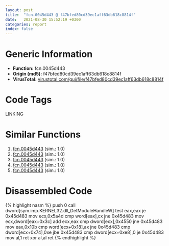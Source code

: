 ```yaml
---
layout: post
title:  "fcn.0045d443 @ f47bfed80cd39ec1aff63db618c8814f"
date:   2021-08-30 15:52:19 +0300
categories: report
index: false
---
```


# Generic Information
- **Function:** fcn.0045d443
- **Origin (md5):** f47bfed80cd39ec1aff63db618c8814f
- **VirusTotal:** [virustotal.com/gui/file/f47bfed80cd39ec1aff63db618c8814f][virustotal_ref]

# Code Tags
<span class="tag" id="LINKING">LINKING</span>


# Similar Functions

1. [fcn.0045d443][similar_1_ref] (sim.: 1.0)
2. [fcn.0045d443][similar_2_ref] (sim.: 1.0)
3. [fcn.0045d443][similar_3_ref] (sim.: 1.0)
4. [fcn.0045d443][similar_4_ref] (sim.: 1.0)
5. [fcn.0045d443][similar_5_ref] (sim.: 1.0)


# Disassembled Code

{% highlight nasm %}
push 0
call dword[sym.imp.KERNEL32.dll_GetModuleHandleW]
test eax,eax
je 0x45d483
mov ecx,0x5a4d
cmp word[eax],cx
jne 0x45d483
mov ecx,dword[eax+0x3c]
add ecx,eax
cmp dword[ecx],0x4550
jne 0x45d483
mov eax,0x10b
cmp word[ecx+0x18],ax
jne 0x45d483
cmp dword[ecx+0x74],0xe
jbe 0x45d483
cmp dword[ecx+0xe8],0
je 0x45d483
mov al,1
ret 
xor al,al
ret 
{% endhighlight %}


[similar_1_ref]: /report/fcn.0045d443@2e2b4d8aa248f9326f7e05a25c5691c2
[similar_2_ref]: /report/fcn.0045d443@54ce721c07034069471c4434bc57ec40
[similar_3_ref]: /report/fcn.0045d443@5036c35d203e41a1d384fa552f8d764c
[similar_4_ref]: /report/fcn.0045d443@2dd6da6129e47fd72c5b6249eef16bbb
[similar_5_ref]: /report/fcn.0045d443@cd64783198de5872d050db281b6d529b
[virustotal_ref]: https://www.virustotal.com/gui/file/f47bfed80cd39ec1aff63db618c8814f